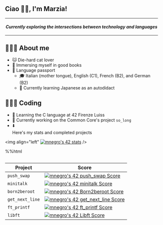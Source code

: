 ## Ciao 👋🏻, I'm Marzia!

---

<h4 align="center"><em>Currently exploring the intersections between technology and languages</em></h4>

---

## 🙇🏻‍♀️ About me
* 🐱 Die-hard cat lover
* 🎨 Immersing myself in good books
* 🪪 Language passport
	* 🎓 Italian (mother tongue), English (C1), French (B2), and German (B2)
	* 🎌 Currently learning Japanese as an autodidact

## 👩🏻‍💻 Coding
* 🌱 Learning the C language at 42 Firenze Luiss
* 🔭 Currently working on the Common Core's project `so_long`
* ⬇️ <summary>Here's my stats and completed projects</summary>

<img align="left" [![mnegro's 42 stats](https://badge42.vercel.app/api/v2/clhypeekx004508mlla98wjfp/stats?cursusId=21&coalitionId=284)](https://github.com/JaeSeoKim/badge42) />


%%html
<style>
table {float:right}
</style>
| Project         | Score       |
| -----------     | ----------- |
| `push_swap`     | [![mnegro's 42 push_swap Score](https://badge42.vercel.app/api/v2/clhypeekx004508mlla98wjfp/project/3053431)](https://github.com/JaeSeoKim/badge42) |
| `minitalk`      | [![mnegro's 42 minitalk Score](https://badge42.vercel.app/api/v2/clhypeekx004508mlla98wjfp/project/3028848)](https://github.com/JaeSeoKim/badge42) |
| `born2beroot`   | [![mnegro's 42 Born2beroot Score](https://badge42.vercel.app/api/v2/clhypeekx004508mlla98wjfp/project/2875959)](https://github.com/JaeSeoKim/badge42) |
| `get_next_line` | [![mnegro's 42 get_next_line Score](https://badge42.vercel.app/api/v2/clhypeekx004508mlla98wjfp/project/2875961)](https://github.com/JaeSeoKim/badge42) |
| `ft_printf`     | [![mnegro's 42 ft_printf Score](https://badge42.vercel.app/api/v2/clhypeekx004508mlla98wjfp/project/2875960)](https://github.com/JaeSeoKim/badge42) |
| `libft`         | [![mnegro's 42 Libft Score](https://badge42.vercel.app/api/v2/clhypeekx004508mlla98wjfp/project/2818256)](https://github.com/JaeSeoKim/badge42) | />

<!--
**marzianegro/marzianegro** is a ✨ _special_ ✨ repository because its `README.md` (this file) appears on your GitHub profile.


Here are some ideas to get you started:

- 🔭 I’m currently working on ...
- 🌱 I’m currently learning ...
- 👯 I’m looking to collaborate on ...
- 🤔 I’m looking for help with ...
- 💬 Ask me about ...
- 📫 How to reach me: ...
- 😄 Pronouns: ...
- ⚡ Fun fact: ...
-->
